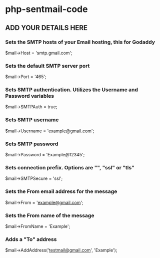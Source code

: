 # php-sentmail-code

## ADD YOUR DETAILS HERE

### Sets the SMTP hosts of your Email hosting, this for Godaddy
$mail->Host = 'smtp.gmail.com';                      

### Sets the default SMTP server port
$mail->Port = '465';                                 

### Sets SMTP authentication. Utilizes the Username and Password variables
$mail->SMTPAuth = true;                               

### Sets SMTP username
$mail->Username = 'example@gmail.com';                

### Sets SMTP password
$mail->Password = 'Example@12345';                    

### Sets connection prefix. Options are "", "ssl" or "tls"
$mail->SMTPSecure = 'ssl';                            

### Sets the From email address for the message
$mail->From = 'example@gmail.com';                    

### Sets the From name of the message
$mail->FromName = 'Example';                         

### Adds a "To" address
$mail->AddAddress('testmail@gmail.com', 'Example');   
